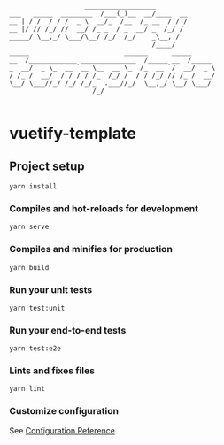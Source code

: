 ```
                   __________________        
___   _____  ________  /___(_)__  __/____  __
__ | / /  / / /  _ \  __/_  /__  /_ __  / / /
__ |/ // /_/ //  __/ /_ _  / _  __/ _  /_/ / 
_____/ \__,_/ \___/\__/ /_/  /_/    _\__, /  
                                    /____/   
_____                        ______      _____      
__  /____________ ______________  /_____ __  /_____ 
_  __/  _ \_  __ `__ \__  __ \_  /_  __ `/  __/  _ \
/ /_ /  __/  / / / / /_  /_/ /  / / /_/ // /_ /  __/
\__/ \___//_/ /_/ /_/_  .___//_/  \__,_/ \__/ \___/ 
                     /_/                                                 
                                    
```
                                    
# vuetify-template

## Project setup
```
yarn install
```

### Compiles and hot-reloads for development
```
yarn serve
```

### Compiles and minifies for production
```
yarn build
```

### Run your unit tests
```
yarn test:unit
```

### Run your end-to-end tests
```
yarn test:e2e
```

### Lints and fixes files
```
yarn lint
```

### Customize configuration
See [Configuration Reference](https://cli.vuejs.org/config/).
